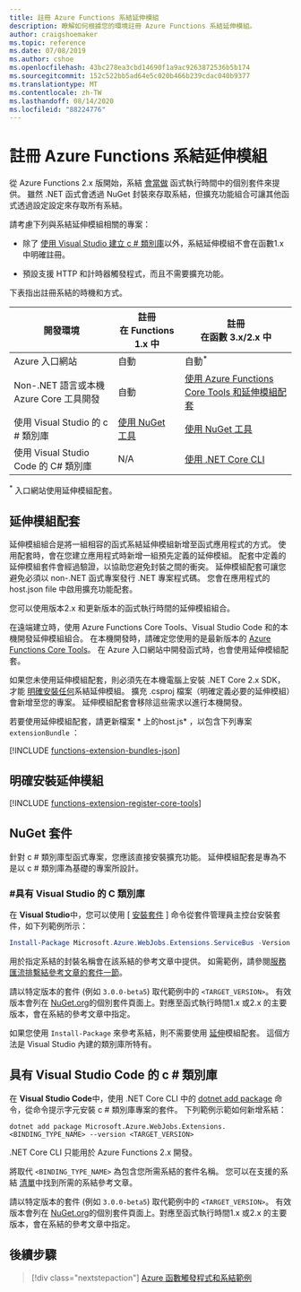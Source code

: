 ```yaml
---
title: 註冊 Azure Functions 系結延伸模組
description: 瞭解如何根據您的環境註冊 Azure Functions 系結延伸模組。
author: craigshoemaker
ms.topic: reference
ms.date: 07/08/2019
ms.author: cshoe
ms.openlocfilehash: 43bc278ea3cbd14690f1a9ac9263872536b5b174
ms.sourcegitcommit: 152c522bb5ad64e5c020b466b239cdac040b9377
ms.translationtype: MT
ms.contentlocale: zh-TW
ms.lasthandoff: 08/14/2020
ms.locfileid: "88224776"
---
```

# <a name="register-azure-functions-binding-extensions"></a>註冊 Azure Functions 系結延伸模組

從 Azure Functions 2.x 版開始，系結 [會當做](./functions-triggers-bindings.md) 函式執行時間中的個別套件來提供。 雖然 .NET 函式會透過 NuGet 封裝來存取系結，但擴充功能組合可讓其他函式透過設定設定來存取所有系結。

請考慮下列與系結延伸模組相關的專案：

- 除了 [使用 Visual Studio 建立 c # 類別庫](#local-csharp)以外，系結延伸模組不會在函數1.x 中明確註冊。

- 預設支援 HTTP 和計時器觸發程式，而且不需要擴充功能。

下表指出註冊系結的時機和方式。

| 開發環境 |註冊<br/> 在 Functions 1.x 中  |註冊<br/> 在函數 3.x/2.x 中  |
|-------------------------|------------------------------------|------------------------------------|
|Azure 入口網站|自動|自動<sup>*</sup>|
|Non-.NET 語言或本機 Azure Core 工具開發|自動|[使用 Azure Functions Core Tools 和延伸模組配套](#extension-bundles)|
|使用 Visual Studio 的 c # 類別庫|[使用 NuGet 工具](#vs)|[使用 NuGet 工具](#vs)|
|使用 Visual Studio Code 的 C# 類別庫|N/A|[使用 .NET Core CLI](#vs-code)|

<sup>*</sup> 入口網站使用延伸模組配套。

## <a name="extension-bundles"></a><a name="extension-bundles"></a>延伸模組配套

延伸模組組合是將一組相容的函式系結延伸模組新增至函式應用程式的方式。 使用配套時，會在您建立應用程式時新增一組預先定義的延伸模組。 配套中定義的延伸模組套件會經過驗證，以協助您避免封裝之間的衝突。 延伸模組配套可讓您避免必須以 non-.NET 函式專案發行 .NET 專案程式碼。 您會在應用程式的 host.json file 中啟用擴充功能配套。  

您可以使用版本2.x 和更新版本的函式執行時間的延伸模組組合。 

在遠端建立時，使用 Azure Functions Core Tools、Visual Studio Code 和的本機開發延伸模組組合。 在本機開發時，請確定您使用的是最新版本的 [Azure Functions Core Tools](functions-run-local.md#v2)。 在 Azure 入口網站中開發函式時，也會使用延伸模組配套。 

如果您未使用延伸模組配套，則必須先在本機電腦上安裝 .NET Core 2.x SDK，才能 [明確安裝任何](#explicitly-install-extensions)系結延伸模組。 擴充 .csproj 檔案（明確定義必要的延伸模組）會新增至您的專案。 延伸模組配套會移除這些需求以進行本機開發。 

若要使用延伸模組配套，請更新檔案 * 上的host.js* ，以包含下列專案 `extensionBundle` ：
 
[!INCLUDE [functions-extension-bundles-json](../../includes/functions-extension-bundles-json.md)]

## <a name="explicitly-install-extensions"></a>明確安裝延伸模組

[!INCLUDE [functions-extension-register-core-tools](../../includes/functions-extension-register-core-tools.md)]

## <a name="nuget-packages"></a><a name="local-csharp"></a>NuGet 套件

針對 c # 類別庫型函式專案，您應該直接安裝擴充功能。 延伸模組配套是專為不是以 c # 類別庫為基礎的專案所設計。

### <a name="c-class-library-with-visual-studio"></a><a name="vs"></a>\#具有 Visual Studio 的 C 類別庫

在 **Visual Studio**中，您可以使用 [ [安裝套件](/nuget/tools/ps-ref-install-package) ] 命令從套件管理員主控台安裝套件，如下列範例所示：

```powershell
Install-Package Microsoft.Azure.WebJobs.Extensions.ServiceBus -Version <TARGET_VERSION>
```

用於指定系結的封裝名稱會在該系結的參考文章中提供。 如需範例，請參閱[服務匯流排繫結參考文章的套件一節](functions-bindings-service-bus.md#functions-1x)。

請以特定版本的套件 (例如 `3.0.0-beta5`) 取代範例中的 `<TARGET_VERSION>`。 有效版本會列在 [NuGet.org](https://nuget.org)的個別套件頁面上。對應至函式執行時間1.x 或2.x 的主要版本，會在系結的參考文章中指定。

如果您使用 `Install-Package` 來參考系結，則不需要使用 [延伸](#extension-bundles)模組配套。 這個方法是 Visual Studio 內建的類別庫所特有。

## <a name="c-class-library-with-visual-studio-code"></a><a name="vs-code"></a> 具有 Visual Studio Code 的 c # 類別庫

在 **Visual Studio Code**中，使用 .NET Core CLI 中的 [dotnet add package](/dotnet/core/tools/dotnet-add-package) 命令，從命令提示字元安裝 c # 類別庫專案的套件。 下列範例示範如何新增系結：

```terminal
dotnet add package Microsoft.Azure.WebJobs.Extensions.<BINDING_TYPE_NAME> --version <TARGET_VERSION>
```

.NET Core CLI 只能用於 Azure Functions 2.x 開發。

將取代 `<BINDING_TYPE_NAME>` 為包含您所需系結的套件名稱。 您可以在支援的系結 [清單](./functions-triggers-bindings.md#supported-bindings)中找到所需的系結參考文章。

請以特定版本的套件 (例如 `3.0.0-beta5`) 取代範例中的 `<TARGET_VERSION>`。 有效版本會列在 [NuGet.org](https://nuget.org)的個別套件頁面上。對應至函式執行時間1.x 或2.x 的主要版本，會在系結的參考文章中指定。

## <a name="next-steps"></a>後續步驟
> [!div class="nextstepaction"]
> [Azure 函數觸發程式和系結範例](./functions-bindings-example.md)
